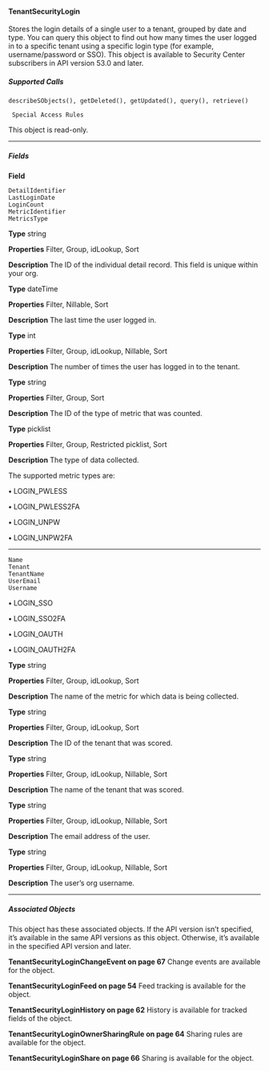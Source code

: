 #### TenantSecurityLogin

Stores the login details of a single user to a tenant, grouped by date and type. You can query this object to find out how many times the
user logged in to a specific tenant using a specific login type (for example, username/password or SSO). This object is available to Security
Center subscribers in API version 53.0 and later.

##### Supported Calls
```
describeSObjects(), getDeleted(), getUpdated(), query(), retrieve()

 Special Access Rules

```
This object is read-only.


-----

##### Fields

**Field**
```
DetailIdentifier
LastLoginDate
LoginCount
MetricIdentifier
MetricsType

```

**Type**
string

**Properties**
Filter, Group, idLookup, Sort

**Description**
The ID of the individual detail record. This field is unique within your org.

**Type**
dateTime

**Properties**
Filter, Nillable, Sort

**Description**
The last time the user logged in.

**Type**
int

**Properties**
Filter, Group, idLookup, Nillable, Sort

**Description**
The number of times the user has logged in to the tenant.

**Type**
string

**Properties**
Filter, Group, Sort

**Description**
The ID of the type of metric that was counted.

**Type**
picklist

**Properties**
Filter, Group, Restricted picklist, Sort

**Description**
The type of data collected.

The supported metric types are:

**•** LOGIN_PWLESS

**•** LOGIN_PWLESS2FA

**•** LOGIN_UNPW

**•** LOGIN_UNPW2FA


-----

```
Name
Tenant
TenantName
UserEmail
Username

```


**•** LOGIN_SSO

**•** LOGIN_SSO2FA

**•** LOGIN_OAUTH

**•** LOGIN_OAUTH2FA

**Type**
string

**Properties**
Filter, Group, idLookup, Sort

**Description**
The name of the metric for which data is being collected.

**Type**
string

**Properties**
Filter, Group, idLookup, Sort

**Description**
The ID of the tenant that was scored.

**Type**
string

**Properties**
Filter, Group, idLookup, Nillable, Sort

**Description**
The name of the tenant that was scored.

**Type**
string

**Properties**
Filter, Group, idLookup, Nillable, Sort

**Description**
The email address of the user.

**Type**
string

**Properties**
Filter, Group, idLookup, Nillable, Sort

**Description**
The user’s org username.


-----

##### Associated Objects

This object has these associated objects. If the API version isn’t specified, it’s available in the same API versions as this object. Otherwise,
it’s available in the specified API version and later.

**TenantSecurityLoginChangeEvent on page 67**
Change events are available for the object.

**TenantSecurityLoginFeed on page 54**
Feed tracking is available for the object.

**TenantSecurityLoginHistory on page 62**
History is available for tracked fields of the object.

**TenantSecurityLoginOwnerSharingRule on page 64**
Sharing rules are available for the object.

**TenantSecurityLoginShare on page 66**
Sharing is available for the object.
